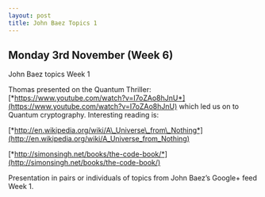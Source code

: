 ```yaml
---
layout: post
title: John Baez Topics 1
---
```


Monday 3rd November (Week 6)
----------------------------

John Baez topics Week 1

Thomas presented on the Quantum Thriller:
[*https://www.youtube.com/watch?v=I7oZAo8hJnU*](https://www.youtube.com/watch?v=I7oZAo8hJnU)
which led us on to Quantum cryptography. Interesting reading is:

[*http://en.wikipedia.org/wiki/A\_Universe\_from\_Nothing*](http://en.wikipedia.org/wiki/A_Universe_from_Nothing)

[*http://simonsingh.net/books/the-code-book/*](http://simonsingh.net/books/the-code-book/)

Presentation in pairs or individuals of topics from John Baez’s Google+
feed Week 1.

